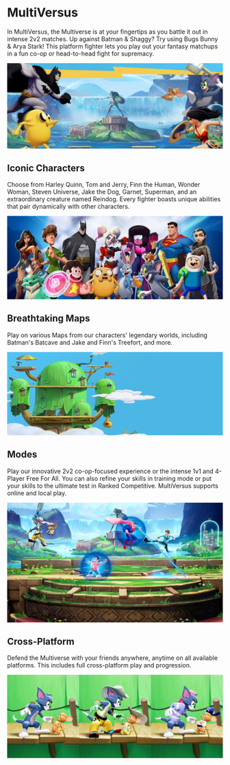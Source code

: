 # MultiVersus
In MultiVersus, the Multiverse is at your fingertips as you battle it out in intense 2v2 matches. Up against Batman & Shaggy? Try using Bugs Bunny & Arya Stark! This platform fighter lets you play out your fantasy matchups in a fun co-op or head-to-head fight for supremacy.

![](/assets/product-images/multiversus-1.jpg)

## Iconic Characters
Choose from Harley Quinn, Tom and Jerry, Finn the Human, Wonder Woman, Steven Universe, Jake the Dog, Garnet, Superman, and an extraordinary creature named Reindog. Every fighter boasts unique abilities that pair dynamically with other characters.

![](/assets/product-images/multiversus-2.jpg)

## Breathtaking Maps
Play on various Maps from our characters' legendary worlds, including Batman's Batcave and Jake and Finn's Treefort, and more.

![](/assets/product-images/multiversus-3.jpg)

## Modes
Play our innovative 2v2 co-op-focused experience or the intense 1v1 and 4-Player Free For All. You can also refine your skills in training mode or put your skills to the ultimate test in Ranked Competitive. MultiVersus supports online and local play.

![](/assets/product-images/multiversus-4.jpg)

## Cross-Platform
Defend the Multiverse with your friends anywhere, anytime on all available platforms. This includes full cross-platform play and progression.

![](/assets/product-images/multiversus-5.jpg)